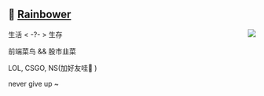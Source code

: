 ## :rainbow: [Rainbower](http://rainbower.me)

<img align="right" src="https://github-readme-stats.vercel.app/api?username=Riunshow&show_icons=true&icon_color=0366d6&text_color=24292e&bg_color=ffffff&hide_title=true" />

生活 < -?- > 生存

前端菜鸟 && 股市韭菜

LOL, CSGO, NS(加好友哇🤩 )

never give up ~
